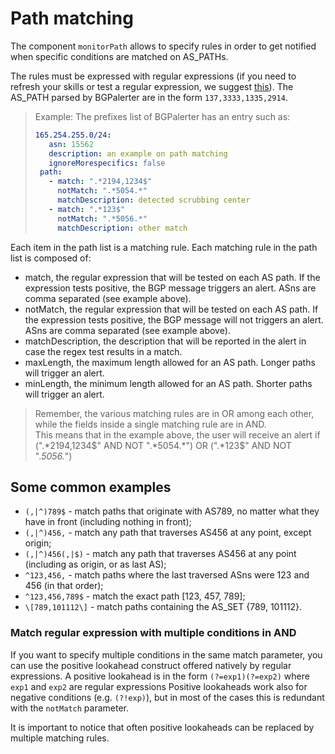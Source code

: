 # Path matching

The component `monitorPath` allows to specify rules in order to get notified when specific conditions are matched on AS_PATHs.

The rules must be expressed with regular expressions (if you need to refresh your skills or test a regular expression, we suggest [this](https://regex101.com/)).
The AS_PATH parsed by BGPalerter are in the form `137,3333,1335,2914`.

> Example: 
> The prefixes list of BGPalerter has an entry such as:
> ```yaml
> 165.254.255.0/24:
>    asn: 15562
>    description: an example on path matching
>    ignoreMorespecifics: false
>  path:
>    - match: ".*2194,1234$"
>      notMatch: ".*5054.*"
>      matchDescription: detected scrubbing center
>    - match: ".*123$"
>      notMatch: ".*5056.*"
>      matchDescription: other match
> ```

Each item in the path list is a matching rule.
Each matching rule in the path list is composed of:
* match, the regular expression that will be tested on each AS path. If the expression tests positive, the BGP message triggers an alert. ASns are comma separated (see example above).
* notMatch, the regular expression that will be tested on each AS path. If the expression tests positive, the BGP message will not triggers an alert. ASns are comma separated (see example above).
* matchDescription, the description that will be reported in the alert in case the regex test results in a match.
* maxLength, the maximum length allowed for an AS path. Longer paths will trigger an alert.
* minLength, the minimum length allowed for an AS path. Shorter paths will trigger an alert.

> Remember, the various matching rules are in OR among each other, while the fields inside a single matching rule are in AND.  
> This means that in the example above, the user will receive an alert if (".*2194,1234$" AND NOT ".*5054.*") OR (".*123$" AND NOT ".*5056.*") 

## Some common examples

* `(,|^)789$` - match paths that originate with AS789, no matter what they have in front (including nothing in front);
* `(,|^)456,` - match any path that traverses AS456 at any point, except origin;
* `(,|^)456(,|$)` - match any path that traverses AS456 at any point (including as origin, or as last AS);
* `^123,456,` - match paths where the last traversed ASns were 123 and 456 (in that order);
* `^123,456,789$` - match the exact path [123, 457, 789];
* `\[789,101112\]` - match paths containing the AS_SET {789, 101112}.


### Match regular expression with multiple conditions in AND

If you want to specify multiple conditions in the same match parameter, you can use the positive lookahead construct offered natively by regular expressions.
A positive lookahead is in the form `(?=exp1)(?=exp2)` where `exp1` and `exp2` are regular expressions
Positive lookaheads work also for negative conditions (e.g. `(?!exp)`), but in most of the cases this is redundant with the `notMatch` parameter.

It is important to notice that often positive lookaheads can be replaced by multiple matching rules.  





